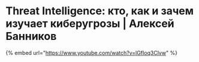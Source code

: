 # Threat Intelligence: кто, как и зачем изучает киберугрозы | Алексей Банников

{% embed url="https://www.youtube.com/watch?v=lGfIoq3Clvw" %}
